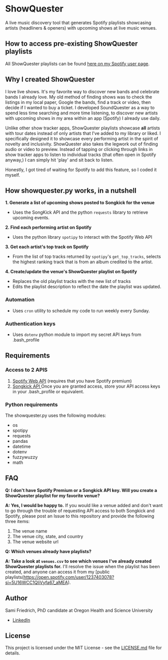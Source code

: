 # ShowQuester
A live music discovery tool that generates Spotify playlists showcasing artists (headliners & openers) with upcoming shows at live music venues.

## How to access pre-existing ShowQuester playlists
All ShowQuester playlists can be found [here on my Spotify user page](https://open.spotify.com/user/1237403078?si=5U16WCC1QliVyfa67_aMEA). 

## Why I created ShowQuester 
I love live shows. It's my favorite way to discover new bands and celebrate bands I already love. My old method of finding shows was to check the listings in my local paper, Google the bands, find a track or video, then decide if I wanted to buy a ticket. I developed SoundQuester as a way to spend less time searching and more time listening, to discover new artists with upcoming shows in my area within an app (Spotify) I already use daily.

Unlike other show tracker apps, ShowQuester playlists showcase **all** artists with tour dates instead of only artists that I've added to my library or liked. I specifically designed it to showcase every performing artist in the spirit of novelty and inclusivity. ShowQuester also takes the legwork out of finding audio or video to preview. Instead of tapping or clicking through links in show tracker apps to listen to individual tracks (that often open in Spotify anyway,) I can simply hit 'play' and sit back to listen.

Honestly, I got tired of waiting for Spotify to add this feature, so I coded it myself.

## How showquester.py works, in a nutshell
**1. Generate a list of upcoming shows posted to Songkick for the venue**
- Uses the SongKick API and the python `requests` library to retrieve upcoming events.

**2. Find each performing artist on Spotify**
- Uses the python library `spotipy` to interact with the Spotify Web API

**3. Get each artist's top track on Spotify**
- From the list of top tracks returned by `spotipy`'s `get_top_tracks`, selects the highest ranking track that is from an album credited to the artist.

**4. Create/update the venue's ShowQuester playlist on Spotify**
- Replaces the old playlist tracks with the new list of tracks
- Edits the playlist description to reflect the date the playlist was updated.

### Automation
- Uses `cron` utility to schedule my code to run weekly every Sunday.
### Authentication keys
- Uses `dotenv` python module to import my secret API keys from .bash_profile

## Requirements
### Access to 2 APIS
1. [Spotify Web API](https://developer.spotify.com/documentation/web-api/) (requires that you have Spotify premium)
2. [Songkick API ](https://www.songkick.com/developer)
Once you are granted access, store your API access keys in your .bash_profile or equivalent.

### Python requirements
The showquester.py uses the following modules:
- os
- spotipy
- requests
- pandas
- datetime
- dotenv
- fuzzywuzzy
- math

## FAQ
**Q: I don't have Spotify Premium or a Songkick API key. Will you create a ShowQuester playlist for my favorite venue?**

**A: Yes, I would be happy to.** If you would like a venue added and don't want to go through the trouble of requesting API access to both Songkick and Spotify, please post an Issue to this repository and provide the following three items:
1. The venue name
2. The venue city, state, and country
3. The venue website url

**Q: Which venues already have playlists?**

**A: Take a look at `venues.csv` to see which venues I've already created ShowQuester playlists for.** I'll resolve the issue when the playlist has been created, and anyone can access it from my [public playlists(https://open.spotify.com/user/1237403078?si=5U16WCC1QliVyfa67_aMEA).

## Author
Sami Friedrich, PhD candidate at Oregon Health and Science University
- [LinkedIn](https://www.linkedin.com/in/sami-friedrich/)
 
## License
This project is licensed under the MIT License - see the [LICENSE.md](https://github.com/samifriedrich/showquester/blob/master/LICENSE) file for details.


